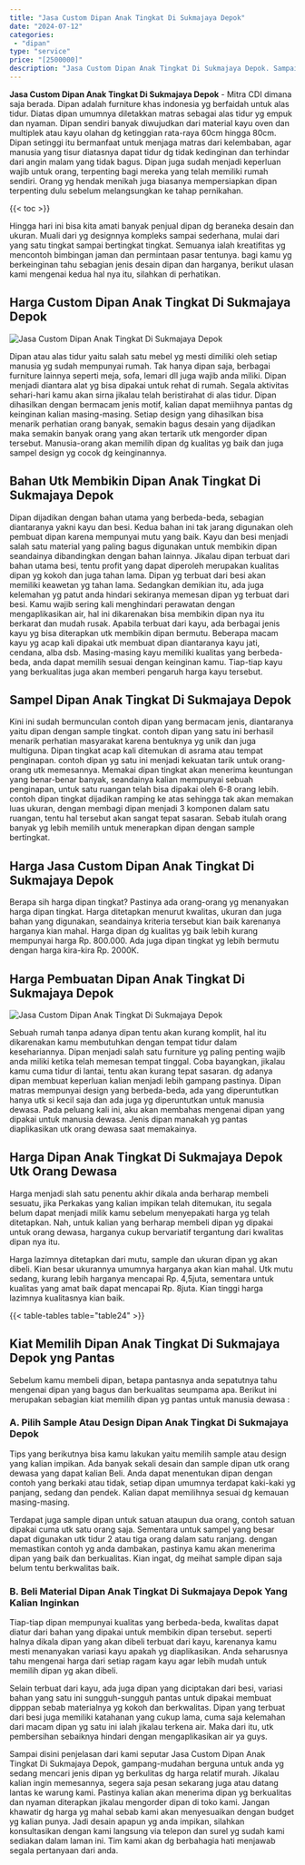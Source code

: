 ```yaml
---
title: "Jasa Custom Dipan Anak Tingkat Di Sukmajaya Depok"
date: "2024-07-12"
categories:
 - "dipan"
type: "service"
price: "[2500000]"
description: "Jasa Custom Dipan Anak Tingkat Di Sukmajaya Depok. Sampai disini penjelasan dari kami seputar Jasa Custom Dipan Anak Tingkat Di Sukmajaya Depok, gampang-muda..."
---
```


**Jasa Custom Dipan Anak Tingkat Di Sukmajaya Depok** - Mitra CDI dimana saja berada. Dipan adalah furniture khas indonesia yg berfaidah untuk alas tidur. Diatas dipan umumnya diletakkan matras sebagai alas tidur yg empuk dan nyaman. Dipan sendiri banyak diwujudkan dari material kayu oven dan multiplek atau kayu olahan dg ketinggian rata-raya 60cm hingga 80cm. Dipan setinggi itu bermanfaat untuk menjaga matras dari kelembaban, agar manusia yang tisur diatasnya dapat tidur dg tidak kedinginan dan terhindar dari angin malam yang tidak bagus. Dipan juga sudah menjadi keperluan wajib untuk orang, terpenting bagi mereka yang telah memiliki rumah sendiri. Orang yg hendak menikah juga biasanya mempersiapkan dipan terpenting dulu sebelum melangsungkan ke tahap pernikahan.

{{< toc >}}

Hingga hari ini bisa kita amati banyak penjual dipan dg beraneka desain dan ukuran. Muali dari yg designnya kompleks sampai sederhana, mulai dari yang satu tingkat sampai bertingkat tingkat. Semuanya ialah kreatifitas yg mencontoh bimbingan jaman dan permintaan pasar tentunya. bagi kamu yg berkeinginan tahu sebagian jenis desain dipan dan harganya, berikut ulasan kami mengenai kedua hal nya itu, silahkan di perhatikan.

## Harga Custom Dipan Anak Tingkat Di Sukmajaya Depok

![Jasa Custom Dipan Anak Tingkat Di Sukmajaya Depok](/images/mebel/dipan-anak-018-1.jpg)

Dipan atau alas tidur yaitu salah satu mebel yg mesti dimiliki oleh setiap manusia yg sudah mempunyai rumah. Tak hanya dipan saja, berbagai furniture lainnya seperti meja, sofa, lemari dll juga wajib anda miliki. Dipan menjadi diantara alat yg bisa dipakai untuk rehat di rumah. Segala aktivitas sehari-hari kamu akan sirna jikalau telah beristirahat di alas tidur. Dipan dihasilkan dengan bermacam jenis motif, kalian dapat memiihnya pantas dg keinginan kalian masing-masing. Setiap design yang dihasilkan bisa menarik perhatian orang banyak, semakin bagus desain yang dijadikan maka semakin banyak orang yang akan tertarik utk mengorder dipan tersebut. Manusia-orang akan memilih dipan dg kualitas yg baik dan juga sampel design yg cocok dg keinginannya.

## Bahan Utk Membikin Dipan Anak Tingkat Di Sukmajaya Depok

Dipan dijadikan dengan bahan utama yang berbeda-beda, sebagian diantaranya yakni kayu dan besi. Kedua bahan ini tak jarang digunakan oleh pembuat dipan karena mempunyai mutu yang baik. Kayu dan besi menjadi salah satu material yang paling bagus digunakan untuk membikin dipan seandainya dibandingkan dengan bahan lainnya. Jikalau dipan terbuat dari bahan utama besi, tentu profit yang dapat diperoleh merupakan kualitas dipan yg kokoh dan juga tahan lama. Dipan yg terbuat dari besi akan memiliki keawetan yg tahan lama. Sedangkan demikian itu, ada juga kelemahan yg patut anda hindari sekiranya memesan dipan yg terbuat dari besi. Kamu wajib sering kali menghindari perawatan dengan mengaplikasikan air, hal ini dikarenakan bisa membikin dipan nya itu berkarat dan mudah rusak. Apabila terbuat dari kayu, ada berbagai jenis kayu yg bisa diterapkan utk membikin dipan bermutu. Beberapa macam kayu yg acap kali dipakai utk membuat dipan diantaranya kayu jati, cendana, alba dsb. Masing-masing kayu memiliki kualitas yang berbeda-beda, anda dapat memilih sesuai dengan keinginan kamu. Tiap-tiap kayu yang berkualitas juga akan memberi pengaruh harga kayu tersebut.

## Sampel Dipan Anak Tingkat Di Sukmajaya Depok

Kini ini sudah bermunculan contoh dipan yang bermacam jenis, diantaranya yaitu dipan dengan sample tingkat. contoh dipan yang satu ini berhasil menarik perhatian masyarakat karena bentuknya yg unik dan juga multiguna. Dipan tingkat acap kali ditemukan di asrama atau tempat penginapan. contoh dipan yg satu ini menjadi kekuatan tarik untuk orang-orang utk memesannya. Memakai dipan tingkat akan menerima keuntungan yang benar-benar banyak, seandainya kalian mempunyai sebuah penginapan, untuk satu ruangan telah bisa dipakai oleh 6-8 orang lebih. contoh dipan tingkat dijadikan ramping ke atas sehingga tak akan memakan luas ukuran, dengan membagi dipan menjadi 3 komponen dalam satu ruangan, tentu hal tersebut akan sangat tepat sasaran. Sebab itulah orang banyak yg lebih memilih untuk menerapkan dipan dengan sample bertingkat.

## Harga Jasa Custom Dipan Anak Tingkat Di Sukmajaya Depok

Berapa sih harga dipan tingkat? Pastinya ada orang-orang yg menanyakan harga dipan tingkat. Harga ditetapkan menurut kwalitas, ukuran dan juga bahan yang digunakan, seandainya kriteria tersebut kian baik karenanya harganya kian mahal. Harga dipan dg kualitas yg baik lebih kurang mempunyai harga Rp. 800.000. Ada juga dipan tingkat yg lebih bermutu dengan harga kira-kira Rp. 2000K.

## Harga Pembuatan Dipan Anak Tingkat Di Sukmajaya Depok

![Jasa Custom Dipan Anak Tingkat Di Sukmajaya Depok](/images/mebel/dipan-dewasa-006.jpg)

Sebuah rumah tanpa adanya dipan tentu akan kurang komplit, hal itu dikarenakan kamu membutuhkan dengan tempat tidur dalam kesehariannya. Dipan menjadi salah satu furniture yg paling penting wajib anda miliki ketika telah memesan tempat tinggal. Coba bayangkan, jikalau kamu cuma tidur di lantai, tentu akan kurang tepat sasaran. dg adanya dipan membuat keperluan kalian menjadi lebih gampang pastinya. Dipan matras mempunyai design yang berbeda-beda, ada yang diperuntutkan hanya utk si kecil saja dan ada juga yg diperuntutkan untuk manusia dewasa. Pada peluang kali ini, aku akan membahas mengenai dipan yang dipakai untuk manusia dewasa. Jenis dipan manakah yg pantas diaplikasikan utk orang dewasa saat memakainya.

## Harga Dipan Anak Tingkat Di Sukmajaya Depok Utk Orang Dewasa

Harga menjadi slah satu penentu akhir dikala anda berharap membeli sesuatu, jika Perkakas yang kalian impikan telah ditemukan, itu segala belum dapat menjadi milik kamu sebelum menyepakati harga yg telah ditetapkan. Nah, untuk kalian yang berharap membeli dipan yg dipakai untuk orang dewasa, harganya cukup bervariatif tergantung dari kwalitas dipan nya itu.

Harga lazimnya ditetapkan dari mutu, sample dan ukuran dipan yg akan dibeli. Kian besar ukurannya umumnya harganya akan kian mahal. Utk mutu sedang, kurang lebih harganya mencapai Rp. 4,5juta, sementara untuk kualitas yang amat baik dapat mencapai Rp. 8juta. Kian tinggi harga lazimnya kualitasnya kian baik.

{{< table-tables table="table24" >}}

## Kiat Memilih Dipan Anak Tingkat Di Sukmajaya Depok yng Pantas

Sebelum kamu membeli dipan, betapa pantasnya anda sepatutnya tahu mengenai dipan yang bagus dan berkualitas seumpama apa. Berikut ini merupakan sebagian kiat memilih dipan yg pantas untuk manusia dewasa :

### A. Pilih Sample Atau Design Dipan Anak Tingkat Di Sukmajaya Depok

Tips yang berikutnya bisa kamu lakukan yaitu memilih sample atau design yang kalian impikan. Ada banyak sekali desain dan sample dipan utk orang dewasa yang dapat kalian Beli. Anda dapat menentukan dipan dengan contoh yang berkaki atau tidak, setiap dipan umumnya terdapat kaki-kaki yg panjang, sedang dan pendek. Kalian dapat memilihnya sesuai dg kemauan masing-masing.

Terdapat juga sample dipan untuk satuan ataupun dua orang, contoh satuan dipakai cuma utk satu orang saja. Sementara untuk sampel yang besar dapat digunakan utk tidur 2 atau tiga orang dalam satu ranjang. dengan memastikan contoh yg anda dambakan, pastinya kamu akan menerima dipan yang baik dan berkualitas. Kian ingat, dg meihat sample dipan saja belum tentu berkwalitas baik.

### B. Beli Material Dipan Anak Tingkat Di Sukmajaya Depok Yang Kalian Inginkan

Tiap-tiap dipan mempunyai kualitas yang berbeda-beda, kwalitas dapat diatur dari bahan yang dipakai untuk membikin dipan tersebut. seperti halnya dikala dipan yang akan dibeli terbuat dari kayu, karenanya kamu mesti menanyakan variasi kayu apakah yg diaplikasikan. Anda seharusnya tahu mengenai harga dari setiap ragam kayu agar lebih mudah untuk memilih dipan yg akan dibeli.

Selain terbuat dari kayu, ada juga dipan yang diciptakan dari besi, variasi bahan yang satu ini sungguh-sungguh pantas untuk dipakai membuat dipppan sebab materialnya yg kokoh dan berkwalitas. Dipan yang terbuat dari besi juga memiliki katahanan yang cukup lama, cuma saja kelemahan dari macam dipan yg satu ini ialah jikalau terkena air. Maka dari itu, utk pembersihan sebaiknya hindari dengan mengaplikasikan air ya guys.

Sampai disini penjelasan dari kami seputar Jasa Custom Dipan Anak Tingkat Di Sukmajaya Depok, gampang-mudahan berguna untuk anda yg sedang mencari jenis dipan yg berkulitas dg harga relatif murah. Jikalau kalian ingin memesannya, segera saja pesan sekarang juga atau datang lantas ke warung kami. Pastinya kalian akan menerima dipan yg berkualitas dan nyaman diterapkan jikalau mengorder dipan di toko kami. Jangan khawatir dg harga yg mahal sebab kami akan menyesuaikan dengan budget yg kalian punya. Jadi desain apapun yg anda impikan, silahkan konsultasikan dengan kami langsung via telepon dan surel yg sudah kami sediakan dalam laman ini. Tim kami akan dg berbahagia hati menjawab segala pertanyaan dari anda.
